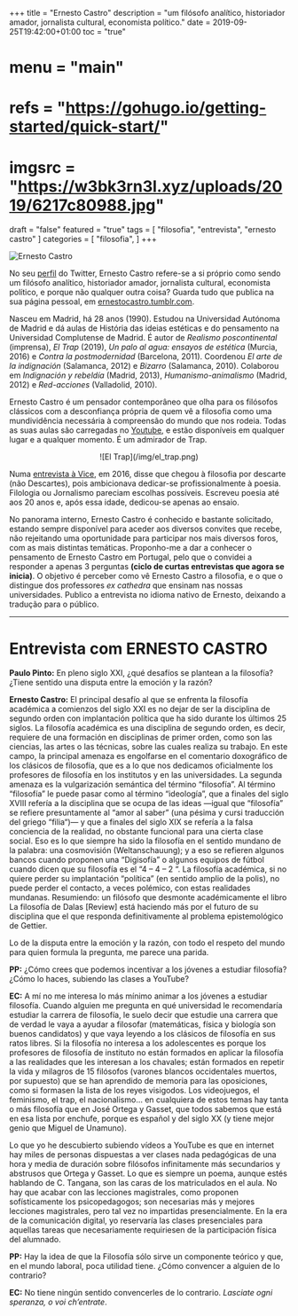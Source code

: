+++
title = "Ernesto Castro"
description = "um filósofo analítico, historiador amador, jornalista cultural, economista político." 
date = 2019-09-25T19:42:00+01:00
toc = "true"
# menu = "main" 
# refs = "https://gohugo.io/getting-started/quick-start/"
# imgsrc = "https://w3bk3rn3l.xyz/uploads/2019/6217c80988.jpg"
draft = "false"
featured = "true"
tags = [ "filosofia", "entrevista", "ernesto castro" ]
categories = [ "filosofia", ]
+++

![Ernesto Castro](/img/ernesto_castro.png)

No seu [perfil](https://twitter.com/ernest_castro) do Twitter, Ernesto Castro refere-se a si próprio como sendo um filósofo analítico, historiador amador, jornalista cultural, economista político, e porque não qualquer outra coisa? Guarda tudo que publica na sua página pessoal, em [ernestocastro.tumblr.com](http://ernestocastro.tumblr.com/).

Nasceu em Madrid, há 28 anos (1990). Estudou na Universidad Autónoma de Madrid e dá aulas de História das ideias estéticas e do pensamento na Universidad Complutense de Madrid. É autor de *Realismo poscontinental* (imprensa), *El Trap* (2019), *Un palo al agua: ensayos de estética* (Murcia, 2016) e *Contra la postmodernidad* (Barcelona, 2011). Coordenou *El arte de la indignación* (Salamanca, 2012) e *Bizarro* (Salamanca, 2010). Colaborou em *Indignación y rebeldía* (Madrid, 2013), *Humanismo-animalismo* (Madrid, 2012) e *Red-acciones* (Valladolid, 2010).

Ernesto Castro é um pensador contemporâneo que olha para os filósofos clássicos com a desconfiança própria de quem vê a filosofia como uma mundividência necessária à compreensão do mundo que nos rodeia. Todas as suas aulas são carregadas no [Youtube](https://www.youtube.com/user/holamellamololillo), e estão disponíveis em qualquer lugar e a qualquer momento. É um admirador de Trap.

<center>![El Trap](/img/el_trap.png)</center>

Numa [entrevista à Vice](https://www.vice.com/es/article/bn47gd/ernesto-castro-filosofia-trap-tumblr), em 2016, disse que chegou à filosofia por descarte (não Descartes), pois ambicionava dedicar-se profissionalmente à poesia. Filologia ou Jornalismo pareciam escolhas possíveis. Escreveu poesia até aos 20 anos e, após essa idade, dedicou-se apenas ao ensaio.

No panorama interno, Ernesto Castro é conhecido e bastante solicitado, estando sempre disponível para aceder aos diversos convites que recebe, não rejeitando uma oportunidade para participar nos mais diversos foros, com as mais distintas temáticas. Proponho-me a dar a conhecer o pensamento de Ernesto Castro em Portugal, pelo que o convidei a responder a apenas 3 perguntas **(ciclo de curtas entrevistas que agora se inicia)**. O objetivo é perceber como vê Ernesto Castro a filosofia, e o que o distingue dos professores *ex cathedra* que ensinam nas nossas universidades. Publico a entrevista no idioma nativo de Ernesto, deixando a tradução para o público.
_______________

# Entrevista com ERNESTO CASTRO

**Paulo Pinto:** En pleno siglo XXI, ¿qué desafíos se plantean a la filosofía? ¿Tiene sentido una disputa entre la emoción y la razón?

**Ernesto Castro:** El principal desafío al que se enfrenta la filosofía académica a comienzos del siglo XXI es no dejar de ser la disciplina de segundo orden con implantación política que ha sido durante los últimos 25 siglos. La filosofía académica es una disciplina de segundo orden, es decir, requiere de una formación en disciplinas de primer orden, como son las ciencias, las artes o las técnicas, sobre las cuales realiza su trabajo. En este campo, la principal amenaza es engolfarse en el comentario doxográfico de los clásicos de filosofía, que es a lo que nos dedicamos oficialmente los profesores de filosofía en los institutos y en las universidades. La segunda amenaza es la vulgarización semántica del término “filosofía”. Al término “filosofía” le puede pasar como al término “ideología”, que a finales del siglo XVIII refería a la disciplina que se ocupa de las ideas —igual que “filosofía” se refiere presuntamente al “amor al saber” (una pésima y cursi traducción del griego “filia“)— y que a finales del siglo XIX se refería a la falsa conciencia de la realidad, no obstante funcional para una cierta clase social. Eso es lo que siempre ha sido la filosofía en el sentido mundano de la palabra: una cosmovisión (Weltanschauung); y a eso se refieren algunos bancos cuando proponen una “Digisofía” o algunos equipos de fútbol cuando dicen que su filosofía es el “4 – 4 – 2 “. La filosofía académica, si no quiere perder su implantación “política” (en sentido amplio de la polis), no puede perder el contacto, a veces polémico, con estas realidades mundanas. Resumiendo: un filósofo que desmonte académicamente el libro La filosofía de Dalas [Review] está haciendo más por el futuro de su disciplina que el que responda definitivamente al problema epistemológico de Gettier.

Lo de la disputa entre la emoción y la razón, con todo el respeto del mundo para quien formula la pregunta, me parece una parida.

 

**PP:** ¿Cómo crees que podemos incentivar a los jóvenes a estudiar filosofía? ¿Cómo lo haces, subiendo las clases a YouTube?

**EC:** A mí no me interesa lo más mínimo animar a los jóvenes a estudiar filosofía. Cuando alguien me pregunta en qué universidad le recomendaría estudiar la carrera de filosofía, le suelo decir que estudie una carrera que de verdad le vaya a ayudar a filosofar (matemáticas, física y biología son buenos candidatos) y que vaya leyendo a los clásicos de filosofía en sus ratos libres. Si la filosofía no interesa a los adolescentes es porque los profesores de filosofía de instituto no están formados en aplicar la filosofía a las realidades que les interesan a los chavales; están formados en repetir la vida y milagros de 15 filósofos (varones blancos occidentales muertos, por supuesto) que se han aprendido de memoria para las oposiciones, como si formasen la lista de los reyes visigodos. Los videojuegos, el feminismo, el trap, el nacionalismo… en cualquiera de estos temas hay tanta o más filosofía que en José Ortega y Gasset, que todos sabemos que está en esa lista por enchufe, porque es español y del siglo XX (y tiene mejor genio que Miguel de Unamuno).

Lo que yo he descubierto subiendo vídeos a YouTube es que en internet hay miles de personas dispuestas a ver clases nada pedagógicas de una hora y media de duración sobre filósofos infinitamente más secundarios y abstrusos que Ortega y Gasset. Lo que es siempre un poema, aunque estés hablando de C. Tangana, son las caras de los matriculados en el aula. No hay que acabar con las lecciones magistrales, como proponen sofísticamente los psicopedagogos; son necesarias más y mejores lecciones magistrales, pero tal vez no impartidas presencialmente. En la era de la comunicación digital, yo reservaría las clases presenciales para aquellas tareas que necesariamente requiriesen de la participación física del alumnado.

 

**PP:** Hay la idea de que la Filosofía sólo sirve un componente teórico y que, en el mundo laboral, poca utilidad tiene. ¿Cómo convencer a alguien de lo contrario?

**EC:** No tiene ningún sentido convencerles de lo contrario. *Lasciate ogni speranza, o voi ch’entrate*.

